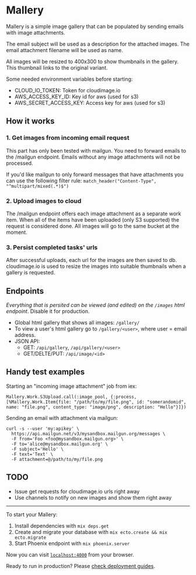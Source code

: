 # Mallery

Mallery is a simple image gallery that can be populated by sending emails with
image attachments.

The email subject will be used as a description for the attached images.
The email attachment filename will be used as name.

All images will be resized to 400x300 to show thumbnails in the gallery.
This thumbnail links to the original variant.

Some needed environment variables before starting:

- CLOUD_IO_TOKEN: Token for cloudimage.io
- AWS_ACCESS_KEY_ID: Key id for aws (used for s3)
- AWS_SECRET_ACCESS_KEY: Access key for aws (used for s3)

## How it works

### 1. Get images from incoming email request

This part has only been tested with mailgun. You need to forward emails to
the /mailgun endpoint. Emails without any image attachments will not be processed.

If you'd like mailgun to only forward messages that have attachments you can use
the following filter rule: `match_header("Content-Type", "^multipart/mixed(.*)$")`

### 2. Upload images to cloud

The /mailgun endpoint offers each image attachment as a separate work item.
When all of the items have been uploaded (only S3 supported) the request is considered done.
All images will go to the same bucket at the moment.

### 3. Persist completed tasks' urls

After successful uploads, each url for the images are then saved to db.
cloudimage.io is used to resize the images into suitable thumbnails when a gallery is requested.

## Endpoints

*Everything that is persited can be viewed (and edited) on the `/images` html endpoint*. Disable it for production.

- Global html gallery that shows all images: `/gallery/`
- To view a user's html gallery go to `/gallery/<user>`, where user = email address.
- JSON API:
  - GET: `/api/gallery`, `/api/gallery/<user>`
  - GET/DELTE/PUT: `/api/image/<id>`

## Handy test examples

Starting an "incoming image attachment" job from iex:

    Mallery.Work.S3Upload.call(:image_pool, {:process, [%Mallery.Work.Item{file: "/path/to/my/file.png", id: "somerandomid", name: "file.png", content_type: "image/png", description: "Hello"}]})

Sending an email with attachment via mailgun:

    curl -s --user 'my:apikey' \
      https://api.mailgun.net/v3/mysandbox.mailgun.org/messages \
      -F from='Foo <foo@mysandbox.mailgun.org>' \
      -F to='alice@mysandbox.mailgun.org' \
      -F subject='Hello' \
      -F text='Text' \
      -F attachment=@/path/to/my/file.png

## TODO

- Issue get requests for cloudimage.io urls right away
- Use channels to notify on new images and show them right away

---

To start your Mallery:

  1. Install dependencies with `mix deps.get`
  2. Create and migrate your database with `mix ecto.create && mix ecto.migrate`
  3. Start Phoenix endpoint with `mix phoenix.server`

Now you can visit [`localhost:4000`](http://localhost:4000) from your browser.

Ready to run in production? Please [check deployment guides](http://www.phoenixframework.org/docs/deployment).
